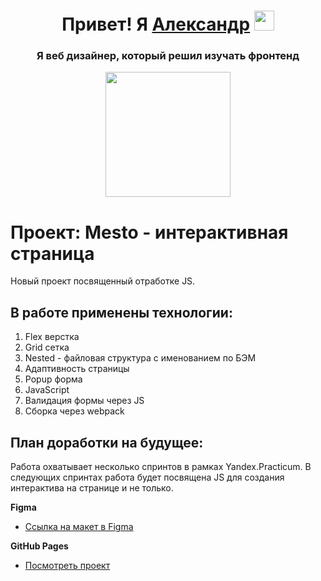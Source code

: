 <h1 align="center">Привет! Я <a href="https://www.behance.net/Alexndr_Korol" target="_blank">Александр</a>
<img src="https://github.com/blackcater/blackcater/raw/main/images/Hi.gif" height="32"/></h1>
<h3 align="center">Я веб дизайнер, который решил изучать фронтенд</h3>
<div id="header" align="center">
  <img src="https://media.giphy.com/media/scZPhLqaVOM1qG4lT9/giphy.gif" width="200"/>
</div>

# Проект: Mesto - интерактивная страница
Новый проект посвященный отработке JS.

## В работе применены технологии:
1. Flex верстка
2. Grid сетка
3. Nested - файловая структура с именованием по БЭМ
4. Адаптивность страницы
5. Popup форма
6. JavaScript
7. Валидация формы через JS
8. Сборка через webpack

## План доработки на будущее:
Работа охватывает несколько спринтов в рамках Yandex.Practicum.
В следующих спринтах работа будет посвящена JS для создания интерактива на странице и не только.

**Figma**
* [Ссылка на макет в Figma](https://www.figma.com/file/2cn9N9jSkmxD84oJik7xL7/JavaScript.-Sprint-4?node-id=0%3A1)

**GitHub Pages**
* [Посмотреть проект](https://alexndrkorol.github.io/mesto-project-bootcamp/)
